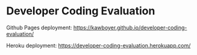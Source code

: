 # Developer Coding Evaluation

Github Pages deployment: https://kawboyer.github.io/developer-coding-evaluation/

Heroku deployment: https://developer-coding-evaluation.herokuapp.com/

